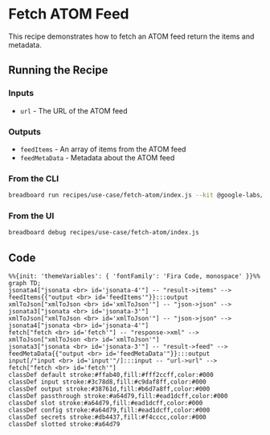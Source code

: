 # Fetch ATOM Feed

This recipe demonstrates how to fetch an ATOM feed return the items and metadata.

## Running the Recipe

### Inputs

- `url` - The URL of the ATOM feed

### Outputs

- `feedItems` - An array of items from the ATOM feed
- `feedMetaData` - Metadata about the ATOM feed

### From the CLI

```bash
breadboard run recipes/use-case/fetch-atom/index.js --kit @google-labs/llm-starter -i {\"url\":\"https://blog.chromium.org/feeds/posts/default\"}"
```

### From the UI

```bash
breadboard debug recipes/use-case/fetch-atom/index.js
```

## Code

```mermaid
%%{init: 'themeVariables': { 'fontFamily': 'Fira Code, monospace' }}%%
graph TD;
jsonata4["jsonata <br> id='jsonata-4'"] -- "result->items" --> feedItems{{"output <br> id='feedItems'"}}:::output
xmlToJson["xmlToJson <br> id='xmlToJson'"] -- "json->json" --> jsonata3["jsonata <br> id='jsonata-3'"]
xmlToJson["xmlToJson <br> id='xmlToJson'"] -- "json->json" --> jsonata4["jsonata <br> id='jsonata-4'"]
fetch["fetch <br> id='fetch'"] -- "response->xml" --> xmlToJson["xmlToJson <br> id='xmlToJson'"]
jsonata3["jsonata <br> id='jsonata-3'"] -- "result->feed" --> feedMetaData{{"output <br> id='feedMetaData'"}}:::output
input[/"input <br> id='input'"/]:::input -- "url->url" --> fetch["fetch <br> id='fetch'"]
classDef default stroke:#ffab40,fill:#fff2ccff,color:#000
classDef input stroke:#3c78d8,fill:#c9daf8ff,color:#000
classDef output stroke:#38761d,fill:#b6d7a8ff,color:#000
classDef passthrough stroke:#a64d79,fill:#ead1dcff,color:#000
classDef slot stroke:#a64d79,fill:#ead1dcff,color:#000
classDef config stroke:#a64d79,fill:#ead1dcff,color:#000
classDef secrets stroke:#db4437,fill:#f4cccc,color:#000
classDef slotted stroke:#a64d79
```
